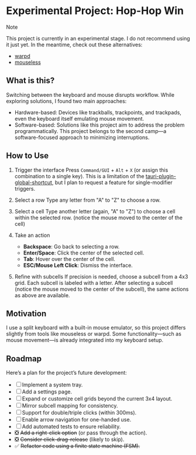 # Experimental Project: Hop-Hop Win

> [!Note]
> This project is currently in an experimental stage. I do not recommend using it just yet. In the meantime, check out these alternatives:
> - [warpd](https://github.com/rvaiya/warpd)
> - [mouseless](https://mouseless.click/)

## What is this?
Switching between the keyboard and mouse disrupts workflow. While exploring solutions, I found two main approaches:
- Hardware-based: Devices like trackballs, trackpoints, and trackpads, even the keyboard itself emulating mouse movement.
- Software-based: Solutions like this project aim to address the problem programmatically.
This project belongs to the second camp—a software-focused approach to minimizing interruptions.

## How to Use
1. Trigger the interface
Press `Command/GUI` + `Alt` + `X` (or assign this combination to a single key). This is a limitation of the [tauri-plugin-global-shortcut](https://github.com/tauri-apps/tauri-plugin-global-shortcut), but I plan to request a feature for single-modifier triggers. 

2. Select a row
Type any letter from "A" to "Z" to choose a row.

3. Select a cell
Type another letter (again, "A" to "Z") to choose a cell within the selected row. (notice the mouse moved to the center of the cell)

4. Take an action
   * **Backspace**: Go back to selecting a row.
   * **Enter/Space**: Click the center of the selected cell.
   * **Tab**: Hover over the center of the cell.
   * **ESC/Mouse Left Click**: Dismiss the interface.
  
6. Refine with subcells
If precision is needed, choose a subcell from a 4x3 grid. Each subcell is labeled with a letter. After selecting a subcell (notice the mouse moved to the center of the subcell), the same actions as above are available.

## Motivation
I use a split keyboard with a built-in mouse emulator, so this project differs slightly from tools like mouseless or warpd. Some functionality—such as mouse movement—is already integrated into my keyboard setup.

## Roadmap
Here’s a plan for the project’s future development:

- ☐ Implement a system tray.
- ☐ Add a settings page.
- ☐ Expand or customize cell grids beyond the current 3x4 layout.
- ☐ Mirror subcell mapping for consistency.
- ☐ Support for double/triple clicks (within 300ms).
- ☐ Enable arrow navigation for one-handed use.
- ☐ Add automated tests to ensure reliability.
- ❎ ~~Add a right-click option~~ (or pass through the action).
- ❎ ~~Consider click-drag-release~~ (likely to skip).
- ✅ ~~Refactor code using a finite state machine (FSM).~~
